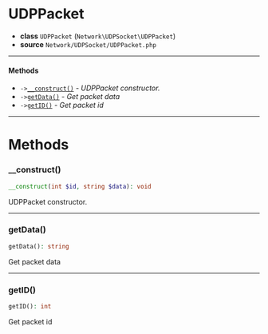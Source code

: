 # UDPPacket

- **class** `UDPPacket` (`Network\UDPSocket\UDPPacket`)
- **source** `Network/UDPSocket/UDPPacket.php`

---

#### Methods

- `->`[`__construct()`](#method-__construct) - _UDPPacket constructor._
- `->`[`getData()`](#method-getdata) - _Get packet data_
- `->`[`getID()`](#method-getid) - _Get packet id_

---
# Methods

<a name="method-__construct"></a>

### __construct()
```php
__construct(int $id, string $data): void
```
UDPPacket constructor.

---

<a name="method-getdata"></a>

### getData()
```php
getData(): string
```
Get packet data

---

<a name="method-getid"></a>

### getID()
```php
getID(): int
```
Get packet id
